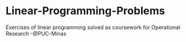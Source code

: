 # Linear-Programming-Problems
Exercises of linear programming solved as coursework for Operational Research -@PUC-Minas
